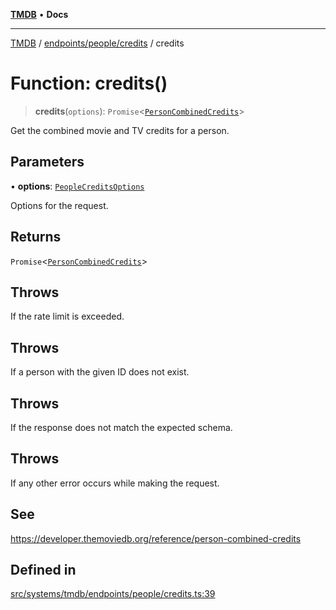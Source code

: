[**TMDB**](../../../../README.md) • **Docs**

***

[TMDB](../../../../README.md) / [endpoints/people/credits](../README.md) / credits

# Function: credits()

> **credits**(`options`): `Promise`\<[`PersonCombinedCredits`](../../../../structs/Schemas/type-aliases/PersonCombinedCredits.md)\>

Get the combined movie and TV credits for a person.

## Parameters

• **options**: [`PeopleCreditsOptions`](../type-aliases/PeopleCreditsOptions.md)

Options for the request.

## Returns

`Promise`\<[`PersonCombinedCredits`](../../../../structs/Schemas/type-aliases/PersonCombinedCredits.md)\>

## Throws

If the rate limit is exceeded.

## Throws

If a person with the given ID does not exist.

## Throws

If the response does not match the expected schema.

## Throws

If any other error occurs while making the request.

## See

https://developer.themoviedb.org/reference/person-combined-credits

## Defined in

[src/systems/tmdb/endpoints/people/credits.ts:39](https://github.com/Norviah/media-hub/blob/b0accce5c447ccf1a18696f3cb0baef1f5bd16be/src/systems/tmdb/endpoints/people/credits.ts#L39)
